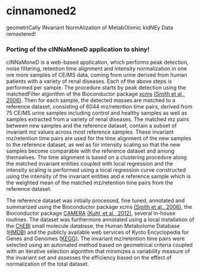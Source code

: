 # cinnamoned2
geometriCally INvariant NormAlization of MetabOlomic kidNEy Data remastered!

### Porting of the cINNaMoneD application to shiny!

cINNaMoneD is a web-based application, which performs peak detection, noise filtering, retention time alignment and intensity normalization in one ore more samples of CE/MS data, coming from urine derived from human patients with a variety of renal diseases. Each of the above steps is performed per sample. The procedure starts by peak detection using the matchedFilter algorithm of the Bioconductor package [xcms](https://bioconductor.org/packages/release/bioc/html/xcms.html) [(Smith et al., 2006)](http://www.ncbi.nlm.nih.gov/pubmed/16448051). Then for each sample, the detected masses are matched to a reference dataset, consisting of 6044 mz/retention time pairs, derived from 75 CE/MS urine samples including control and healthy samples as well as samples extracted from a variety of renal diseases. The matched mz pairs between new samples and the reference dataset, contain a subset of invariant mz values across most reference samples. These invariant mz/retention time pairs are used for the time alignment of the new samples to the reference dataset, as wel as for intensity scaling so that the new samples become comparable with the reference dataset and among themselves. The time alignment is based on a clustering procedure along the matched invariant entities coupled with local regression and the intensity scaling is performed using a local regression curve constructed using the intensity of the invariant entities and e reference sample which is the weighted mean of the matched mz/retention time pairs from the reference dataset.

The reference dataset was initially processed, fine tuned, annotated and summarized using the Bioconductor package xcms [(Smith et al., 2006)](http://www.ncbi.nlm.nih.gov/pubmed/16448051), the Bioconductor package [CAMERA](https://bioconductor.org/packages/release/bioc/html/CAMERA.html) [(Kuhl, et al., 2012)](http://www.ncbi.nlm.nih.gov/pubmed/22111785), several in-house routines. The dataset was furthermore annotated using a local installation of the [ChEBI](http://www.ebi.ac.uk/chebi/) small molecule database, the Human Metabolome Database ([HMDB](http://www.hmdb.ca/)) and the publicly available web services of Kyoto Encyclopedia for Genes and Genomes ([KEGG](http://www.genome.jp/kegg/)). The invariant mz/retention time pairs were selected using an automated method based on geometrical criteria coupled with an iterative selection algorithm that minimizes a variability measure of the invariant set and assesses the efficiency based on the effect of normalization of the total dataset.
